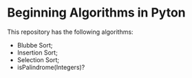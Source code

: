 # Beginning Algorithms in Pyton

This repository has the following algorithms:

 * Blubbe Sort;
 * Insertion Sort;
 * Selection Sort;
 * isPalindrome(Integers)?
 

